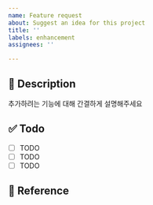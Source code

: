 ```yaml
---
name: Feature request
about: Suggest an idea for this project
title: ''
labels: enhancement
assignees: ''

---
```


## 🚀 Description

추가하려는 기능에 대해 간결하게 설명해주세요

## ✅ Todo

- [ ] TODO
- [ ] TODO
- [ ] TODO

## 🔖 Reference
